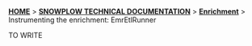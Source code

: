 [**HOME**](Home) > [**SNOWPLOW TECHNICAL DOCUMENTATION**](Snowplow-technical-documentation) > [**Enrichment**](etl) > Instrumenting the enrichment: EmrEtlRunner

TO WRITE
